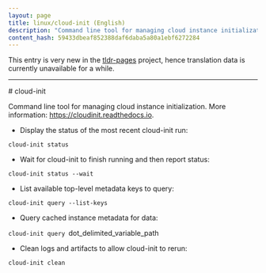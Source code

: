 ```yaml
---
layout: page
title: linux/cloud-init (English)
description: "Command line tool for managing cloud instance initialization."
content_hash: 59433dbeaf852388daf6daba5a80a1ebf6272284
---
```


This entry is very new in the [tldr-pages](https://github.com/tldr-pages/tldr) project, hence translation data is currently unavailable for a while.

<hr># cloud-init

Command line tool for managing cloud instance initialization.
More information: <https://cloudinit.readthedocs.io>.

- Display the status of the most recent cloud-init run:

`cloud-init status`

- Wait for cloud-init to finish running and then report status:

`cloud-init status --wait`

- List available top-level metadata keys to query:

`cloud-init query --list-keys`

- Query cached instance metadata for data:

`cloud-init query `<span class="tldr-var badge badge-pill bg-dark-lm bg-white-dm text-white-lm text-dark-dm font-weight-bold">dot_delimited_variable_path</span>

- Clean logs and artifacts to allow cloud-init to rerun:

`cloud-init clean`
